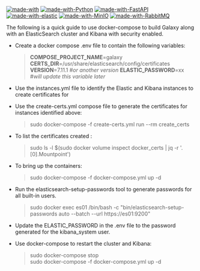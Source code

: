[![made-with](https://img.shields.io/badge/Built%20with-grey)]()
[![made-with-Python](https://img.shields.io/badge/Python-blue)](https://www.python.org/)
[![made-with-FastAPI](https://img.shields.io/badge/FastAPI-blue)](https://fastapi.tiangolo.com/)
[![made-with-elastic](https://img.shields.io/badge/elastic-blue)](https://www.elastic.co/)
[![made-with-MinIO](https://img.shields.io/badge/MinIO-blue)](https://min.io/)
[![made-with-RabbitMQ](https://img.shields.io/badge/RabbitMQ-blue)](https://www.rabbitmq.com/)

The following is a quick guide to use docker-compose to build Galaxy along with an ElasticSearch cluster and Kibana with security enabled.
- Create a docker compose .env file to contain the following variables:
  > **COMPOSE_PROJECT_NAME**=galaxy 
  > **CERTS_DIR**=/usr/share/elasticsearch/config/certificates
  > **VERSION**=7.11.1 #*or another version*
  > **ELASTIC_PASSWORD**=xx #*will update this variable later*

- Use the instances.yml file to identify the Elastic and Kibana instances to create certificates for
- Use the create-certs.yml compose file to generate the certificates for instances identified above:
  > sudo docker-compose -f create-certs.yml run --rm create_certs
- To list the certificates created :
  > sudo ls -l $(sudo docker volume inspect docker_certs | jq -r '.[0].Mountpoint')
- To bring up the containers:
  > sudo docker-compose -f docker-compose.yml up -d
- Run the elasticsearch-setup-passwords tool to generate passwords for all built-in users.
  > sudo docker exec es01 /bin/bash -c "bin/elasticsearch-setup-passwords auto --batch --url https://es01:9200"
- Update the ELASTIC_PASSWORD in the .env file to the password generated for the kibana_system user.
- Use docker-compose to restart the cluster and Kibana:
  > sudo docker-compose stop \
  > sudo docker-compose -f docker-compose.yml up -d